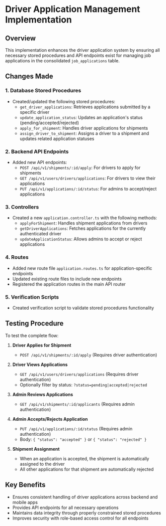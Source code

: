 # Driver Application Management Implementation

## Overview
This implementation enhances the driver application system by ensuring all necessary stored procedures and API endpoints exist for managing job applications in the consolidated `job_applications` table.

## Changes Made

### 1. Database Stored Procedures
- Created/updated the following stored procedures:
  - `get_driver_applications`: Retrieves applications submitted by a specific driver
  - `update_application_status`: Updates an application's status (pending/accepted/rejected)
  - `apply_for_shipment`: Handles driver applications for shipments
  - `assign_driver_to_shipment`: Assigns a driver to a shipment and updates related application statuses

### 2. Backend API Endpoints
- Added new API endpoints:
  - `POST /api/v1/shipments/:id/apply`: For drivers to apply for shipments
  - `GET /api/v1/users/drivers/applications`: For drivers to view their applications
  - `PUT /api/v1/applications/:id/status`: For admins to accept/reject applications

### 3. Controllers
- Created a new `application.controller.ts` with the following methods:
  - `applyForShipment`: Handles shipment applications from drivers
  - `getDriverApplications`: Fetches applications for the currently authenticated driver
  - `updateApplicationStatus`: Allows admins to accept or reject applications

### 4. Routes
- Added new route file `application.routes.ts` for application-specific endpoints
- Updated existing route files to include new endpoints
- Registered the application routes in the main API router

### 5. Verification Scripts
- Created verification script to validate stored procedures functionality

## Testing Procedure
To test the complete flow:

1. **Driver Applies for Shipment**
   - `POST /api/v1/shipments/:id/apply` (Requires driver authentication)

2. **Driver Views Applications**
   - `GET /api/v1/users/drivers/applications` (Requires driver authentication)
   - Optionally filter by status: `?status=pending|accepted|rejected`

3. **Admin Reviews Applications**
   - `GET /api/v1/shipments/:id/applicants` (Requires admin authentication)

4. **Admin Accepts/Rejects Application**
   - `PUT /api/v1/applications/:id/status` (Requires admin authentication)
   - Body: `{ "status": "accepted" }` or `{ "status": "rejected" }`

5. **Shipment Assignment**
   - When an application is accepted, the shipment is automatically assigned to the driver
   - All other applications for that shipment are automatically rejected

## Key Benefits
- Ensures consistent handling of driver applications across backend and mobile apps
- Provides API endpoints for all necessary operations
- Maintains data integrity through properly constrained stored procedures
- Improves security with role-based access control for all endpoints
